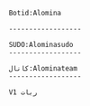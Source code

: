 

             Botid:Alomina

             ------------------

             SUDO:Alominasudo
             ------------------

             کانال:Alominateam
             ------------------

             V1 ربات
